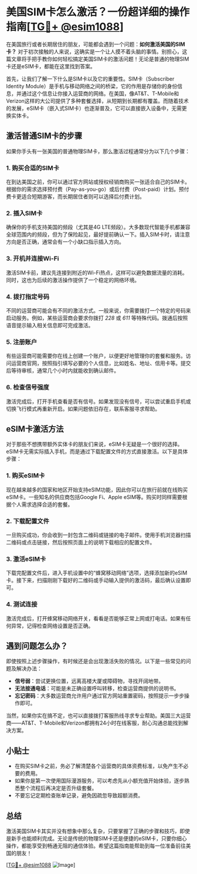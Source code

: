 # 美国SIM卡怎么激活？一份超详细的操作指南[[TG💪+ @esim1088](https://t.me/s/esim1088)]

在美国旅行或者长期居住的朋友，可能都会遇到一个问题：**如何激活美国的SIM卡？** 对于初次接触的人来说，这确实是一个让人摸不着头脑的事情。别担心，这篇文章将手把手教你如何轻松搞定美国SIM卡的激活问题！无论是普通的物理SIM卡还是eSIM卡，都能在这里找到答案。

首先，让我们了解一下什么是SIM卡以及它的重要性。SIM卡（Subscriber Identity Module）是手机与移动网络之间的桥梁，它的作用是存储你的身份信息，并通过这个信息让你接入运营商的网络。在美国，像AT&T、T-Mobile和Verizon这样的大公司提供了多种套餐选择，从短期到长期都有覆盖。而随着技术的发展，eSIM卡（嵌入式SIM卡）也逐渐普及，它可以直接嵌入设备中，无需更换实体卡。

## 激活普通SIM卡的步骤

如果你手头有一张美国的普通物理SIM卡，那么激活过程通常分为以下几个步骤：

### 1. **购买合适的SIM卡**
在到达美国之前，你可以通过官方网站或授权经销商购买一张适合自己的SIM卡。根据你的需求选择预付费（Pay-as-you-go）或后付费（Post-paid）计划。预付费卡更适合短期游客，而长期居住者则可以选择后付费计划。

### 2. **插入SIM卡**
确保你的手机支持美国的频段（尤其是4G LTE频段）。大多数现代智能手机都兼容全球范围内的频段，但为了保险起见，最好提前确认一下。插入SIM卡时，请注意方向是否正确，通常会有一个小缺口指示插入方向。

### 3. **开机并连接Wi-Fi**
激活SIM卡前，建议先连接到附近的Wi-Fi热点，这样可以避免数据流量的消耗。同时，这也为后续的激活操作提供了一个稳定的网络环境。

### 4. **拨打指定号码**
不同的运营商可能会有不同的激活方式。一般来说，你需要拨打一个特定的号码来启动服务。例如，某些运营商会要求你拨打 *228* 或 *611* 等特殊代码。拨通后按照语音提示输入相关信息即可完成激活。

### 5. **注册账户**
有些运营商可能需要你在线上创建一个账户，以便更好地管理你的套餐和服务。访问运营商官网，按照指引填写必要的个人信息，比如姓名、地址、信用卡等。提交后等待审核，通常几个小时内就能收到确认邮件。

### 6. **检查信号强度**
激活完成后，打开手机查看是否有信号。如果发现没有信号，可以尝试重启手机或切换飞行模式再重新开启。如果问题依旧存在，联系客服寻求帮助。

## eSIM卡激活方法

对于那些不想携带额外实体卡的朋友们来说，eSIM卡无疑是一个很好的选择。eSIM卡无需实际插入手机，而是通过下载配置文件的方式直接激活。以下是具体步骤：

### 1. **购买eSIM卡**
现在越来越多的国家和地区开始支持eSIM功能，因此你可以在旅行前就在线购买eSIM卡。一些知名的供应商包括Google Fi、Apple eSIM等。购买时同样需要根据个人需求选择合适的套餐。

### 2. **下载配置文件**
一旦购买成功，你会收到一封包含二维码或链接的电子邮件。使用手机浏览器扫描二维码或点击链接，然后按照页面上的说明下载相应的配置文件。

### 3. **激活eSIM卡**
下载完配置文件后，进入手机设置中的“蜂窝移动网络”选项，选择添加新的eSIM卡。接下来，扫描刚刚下载好的二维码或手动输入提供的激活码，最后确认设置即可。

### 4. **测试连接**
激活完成后，打开蜂窝移动网络开关，看看是否能够正常上网或打电话。如果有任何异常，记得检查网络设置是否正确。

## 遇到问题怎么办？

即使按照上述步骤操作，有时候还是会出现激活失败的情况。以下是一些常见的问题及解决办法：

- **信号弱**：尝试更换位置，远离高楼大厦或障碍物，寻找开阔地带。
- **无法接通电话**：可能是未正确设置呼叫转移，检查运营商提供的说明书。
- **忘记密码**：大多数运营商允许用户通过官方网站重置密码，按照提示一步步操作即可。

当然，如果你实在搞不定，也可以直接拨打客服热线寻求专业帮助。美国三大运营商——AT&T、T-Mobile和Verizon都拥有24小时在线客服，耐心沟通总能找到解决方案。

## 小贴士

- 在购买SIM卡之前，务必了解清楚各个运营商的具体资费标准，以免产生不必要的费用。
- 如果你是第一次使用国际漫游服务，可以考虑先从小额充值开始体验，逐步熟悉整个流程后再决定是否升级套餐。
- 不要忘记定期检查账单记录，避免因疏忽导致超额消费。

## 总结

激活美国SIM卡其实并没有想象中那么复杂，只要掌握了正确的步骤和技巧，即使是新手也能顺利完成。无论是传统的物理SIM卡还是便捷的eSIM卡，只要你细心操作，都能享受到畅通无阻的通信体验。希望这篇指南能帮助到每一位准备前往美国的朋友！

[[TG💪+ @esim1088](https://t.me/s/esim1088) ![Image](https://i.postimg.cc/4NQfJmqS/Snipaste-2025-05-13-00-14-12.png)]